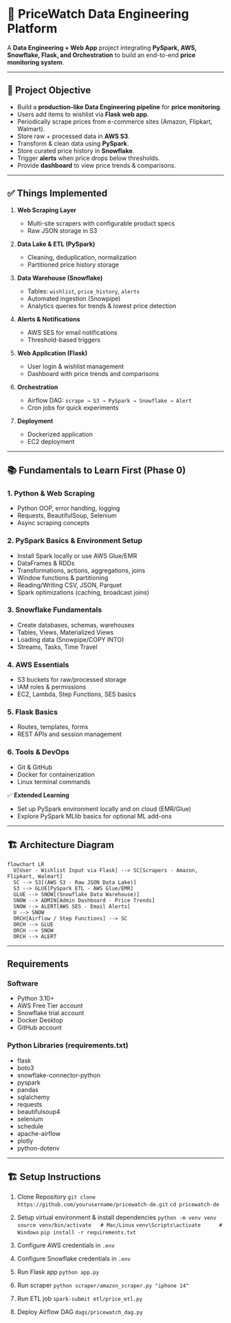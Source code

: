 # 🛒 PriceWatch Data Engineering Platform

A **Data Engineering + Web App** project integrating **PySpark, AWS, Snowflake, Flask, and Orchestration** to build an end-to-end **price monitoring system**.

---

## 🎯 Project Objective

- Build a **production-like Data Engineering pipeline** for **price monitoring**.
- Users add items to wishlist via **Flask web app**.
- Periodically scrape prices from e-commerce sites (Amazon, Flipkart, Walmart).
- Store raw + processed data in **AWS S3**.
- Transform & clean data using **PySpark**.
- Store curated price history in **Snowflake**.
- Trigger **alerts** when price drops below thresholds.
- Provide **dashboard** to view price trends & comparisons.

---

## ✅ Things Implemented

1. **Web Scraping Layer**
   - Multi-site scrapers with configurable product specs
   - Raw JSON storage in S3

2. **Data Lake & ETL (PySpark)**
   - Cleaning, deduplication, normalization
   - Partitioned price history storage

3. **Data Warehouse (Snowflake)**
   - Tables: `wishlist`, `price_history`, `alerts`
   - Automated ingestion (Snowpipe)
   - Analytics queries for trends & lowest price detection

4. **Alerts & Notifications**
   - AWS SES for email notifications
   - Threshold-based triggers

5. **Web Application (Flask)**
   - User login & wishlist management
   - Dashboard with price trends and comparisons

6. **Orchestration**
   - Airflow DAG: `scrape → S3 → PySpark → Snowflake → Alert`
   - Cron jobs for quick experiments

7. **Deployment**
   - Dockerized application
   - EC2 deployment

---

## 📚 Fundamentals to Learn First (Phase 0)

### 1. Python & Web Scraping
- Python OOP, error handling, logging
- Requests, BeautifulSoup, Selenium
- Async scraping concepts

### 2. PySpark Basics & Environment Setup
- Install Spark locally or use AWS Glue/EMR
- DataFrames & RDDs
- Transformations, actions, aggregations, joins
- Window functions & partitioning
- Reading/Writing CSV, JSON, Parquet
- Spark optimizations (caching, broadcast joins)

### 3. Snowflake Fundamentals
- Create databases, schemas, warehouses
- Tables, Views, Materialized Views
- Loading data (Snowpipe/COPY INTO)
- Streams, Tasks, Time Travel

### 4. AWS Essentials
- S3 buckets for raw/processed storage
- IAM roles & permissions
- EC2, Lambda, Step Functions, SES basics

### 5. Flask Basics
- Routes, templates, forms
- REST APIs and session management

### 6. Tools & DevOps
- Git & GitHub
- Docker for containerization
- Linux terminal commands

✅ **Extended Learning**
- Set up PySpark environment locally and on cloud (EMR/Glue)
- Explore PySpark MLlib basics for optional ML add-ons

---

## 🏗 Architecture Diagram

```mermaid
flowchart LR
  U[User - Wishlist Input via Flask] --> SC[Scrapers - Amazon, Flipkart, Walmart]
  SC --> S3[(AWS S3 - Raw JSON Data Lake)]
  S3 --> GLUE[PySpark ETL - AWS Glue/EMR]
  GLUE --> SNOW[(Snowflake Data Warehouse)]
  SNOW --> ADMIN[Admin Dashboard - Price Trends]
  SNOW --> ALERT[AWS SES - Email Alerts]
  U --> SNOW
  ORCH[Airflow / Step Functions] --> SC
  ORCH --> GLUE
  ORCH --> SNOW
  ORCH --> ALERT
```

---

## Requirements
### Software
- Python 3.10+
- AWS Free Tier account
- Snowflake trial account
- Docker Desktop
- GitHub account

### Python Libraries (requirements.txt)
- flask
- boto3
- snowflake-connector-python
- pyspark
- pandas
- sqlalchemy
- requests
- beautifulsoup4
- selenium
- schedule
- apache-airflow
- plotly
- python-dotenv

---

## 🏗 Setup Instructions
1. Clone Repository
   ```git clone https://github.com/yourusername/pricewatch-de.git```
   ```cd pricewatch-de ```

3. Setup virtual environment & install dependencies
   ```python -m venv venv```
   ```source venv/bin/activate   # Mac/Linux```
   ```venv\Scripts\activate      # Windows```
   ```pip install -r requirements.txt```

4. Configure AWS credentials in `.env`

5. Configure Snowflake credentials in `.env`

6. Run Flask app
   ```python app.py```

7. Run scraper
   ```python scraper/amazon_scraper.py "iphone 14"```

8. Run ETL job
   `spark-submit etl/price_etl.py`

9. Deploy Airflow DAG `dags/pricewatch_dag.py`
